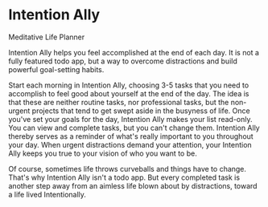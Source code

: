 # Intention Ally
Meditative Life Planner

Intention Ally helps you feel accomplished at the end of each day. It is not a fully featured todo app, but a way to overcome
distractions and build powerful goal-setting habits.

Start each morning in Intention Ally, choosing 3-5 tasks that you need to accomplish to feel good about yourself
at the end of the day. The idea is that these are neither routine tasks, nor professional tasks, but the non-urgent projects
that tend to get swept aside in the busyness of life. Once you've set your goals for the day, Intention Ally makes your 
list read-only. You can view and complete tasks, but you can't change them. Intention Ally thereby serves as a reminder of 
what's really important to you throughout your day. When urgent distractions demand your attention, your Intention Ally keeps
you true to your vision of who you want to be.

Of course, sometimes life throws curveballs and things have to change. That's why Intention Ally isn't a todo app. But every
completed task is another step away from an aimless life blown about by distractions, toward a life lived Intentionally.

